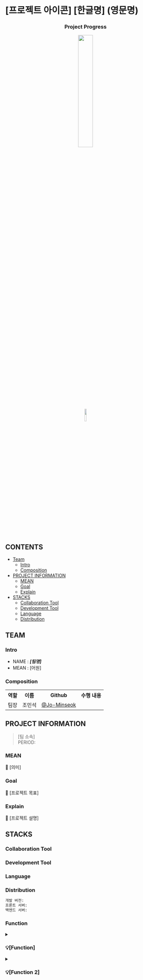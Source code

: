 # [프로젝트 아이콘] [한글명] (영문명)

<div align="center">
<h3> Project Progress</h3>
<a href="https://headware-intelligence.notion.site/5d05bd39b6f94036b9247e35d3040202?pvs=4"><img width = "30%" src = "https://img.shields.io/badge/Notion-000000?style=plastic&logo=notion&logoColor=ffffff"/></a><br>
<a href="https://hits.seeyoufarm.com"><img width = "10%" src="[히트 링크]"/></a>
</div>

## CONTENTS

- [Team](#Team)
  - [Intro](#Intro)
  - [Composition](#Composition)
- [PROJECT INFORMATION](#PROJECT-INFORMATION)
  - [MEAN](#MEAN)
  - [Goal](#Goal)
  - [Explain](#Explain)
- [STACKS](#STACKS)
  - [Collaboration Tool](#collaboration-tool)
  - [Development Tool](#Development-Tool)
  - [Language](#Language)
  - [Distribution](#distribution)

## TEAM

### Intro

- NAME : <strong><em>[팀명]</em></strong>
- MEAN : [어원]

### Composition

<table align="center">
    <th>역할</th>
    <th>이름</th>
    <th>Github</th>
    <th>수행 내용</th>
    <tr>
        <td>팀장</td>
        <td>조민석</td>
        <td><a href="https://github.com/Jo-Minseok">@Jo-Minseok</a></td>
        <td></td>
</table>

## PROJECT INFORMATION

> [팀 소속] </br>
> PERIOD: </br>

### MEAN

📃 [의미]

### Goal

🥇 [프로젝트 목표]

### Explain

📃 [프로젝트 설명]

## STACKS

### Collaboration Tool

### Development Tool

### Language

### Distribution

```md
개발 버전:
프론트 서버:
백엔드 서버:
```

### Function

<details>
    <summary><h3>💡[Function]</h3></summary>
    <ul>
        <li>Description</li>
    </ul>
</details>
<details>
    <summary><h3>💡[Function 2]</h3></summary>
    <ul>
        <li>Description</li>
    </ul>
</details>

